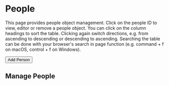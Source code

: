 
People
=======

This page provides people object management. Click on the people ID to view, editor or remove a people object. You can click on the column headings to sort the table. Clicking again switch directions, e.g. from ascending to descending or descending to ascending. Searching the table can be done with your browser's search in page function (e.g. command + f on macOS, control + f on Windows).


<div><button id="add-people">Add Person</button></div><p>

Manage People
-------------

<div><people-pager id="people-pager" pos="0" step="75"></people-pager> <people-table id="people-table"></people-table></div>

<script type="module" src="./widgets/config.js"></script>

<script type="module" src="/widgets/people.js"></script>

<script type="module">
"use strict";
import { Cfg } from './widgets/config.js';
let base_url = Cfg.base_url,
    people_table = document.getElementById('people-table'),
    add_people = document.getElementById('add-people'),
    people_pager = document.getElementById('people-pager'),
    keys = [];

function as_integer(val) {
    if (val === null) {
        return 0;
    }
    return parseInt(val, 10);
}

add_people.addEventListener('click', function () {
    window.location.href = 'person.html';
});

people_pager.addEventListener('change', function (evt) {
    let elem = evt.target,
        pos = as_integer(elem.getAttribute('pos')),
        step = as_integer(elem.getAttribute('step'));
    people_table.reset_table();
    let start = pos,
        end = (pos + step);
    /** NOTE: I render the rows here because I've tied them to the set_position call of the pager */
    for (const key of keys.slice(start, end)) {
        updateRow(key);
    }
}, false);

function updateRow(key) {
    let oReq = new XMLHttpRequest(),
        api_path = `${base_url}/api/people/${key}`;
    oReq.addEventListener('load', function () {
        let src = this.responseText,
            obj = JSON.parse(src),
            cl_people_id = obj.cl_people_id;
        people_table.set_people(cl_people_id, obj);
    });
    oReq.open('GET', api_path);
    oReq.send();
}

function updatePeopleTable() {
    /* Iterate through the fetched data, generate a people-display element
       and link to form for editing people data */
    let src = this.responseText,
        pager = document.getElementById('people-pager'),
        params = (new URL(document.location)).searchParams,
        pos = new Number(params.get('pos')),
        step = new Number(params.get('step'));
    /* Update the list of keys from what we retrieved. */
    keys = JSON.parse(src);

    /* We need to know step first before we can set position */
    pager.setAttribute('total', keys.length);
    if (step > 0) {
        pager.setAttribute('step', step);
    } else {
        step = pager.get_step();
    }
    if (pos >= 0) {
        pager.set_position(pos, step);
    }
    keys.sort(function (a, b) {
        return a.toLowerCase().localeCompare(b.toLowerCase());
    });
}

function refreshPeople() {
    let oReq = new XMLHttpRequest();
    oReq.addEventListener('load', updatePeopleTable);
    oReq.open('GET', '/api/people');
    oReq.send();
    console.log("DEBUG refreshPeople() called");
}

refreshPeople();
</script>

